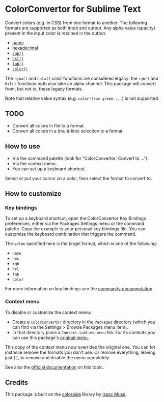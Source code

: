 # ColorConvertor for Sublime Text

Convert colors (e.g. in CSS) from one format to another. 
The following formats are supported as both input and output.
Any alpha value (opacity) present in the input color is retained in the output.

- [name](https://developer.mozilla.org/en-US/docs/Web/CSS/named-color)
- [hexadecimal](https://developer.mozilla.org/en-US/docs/Web/CSS/hex-color)
- [`rgb()`](https://developer.mozilla.org/en-US/docs/Web/CSS/color_value/rgb)
- [`hsl()`](https://developer.mozilla.org/en-US/docs/Web/CSS/color_value/hsl)
- [`lab()`](https://developer.mozilla.org/en-US/docs/Web/CSS/color_value/lab)
- [`color()`](https://developer.mozilla.org/en-US/docs/Web/CSS/color_value/color)

The `rgba()` and `hsla()` color functions are considered legacy:
the `rgb()` and `hsl()` functions both also take an alpha channel. This package will convert from, but not _to_, these legacy formats.

Note that relative value syntax (e.g. `color(from green ...`) is not supported.

## TODO

- Convert all colors in file to a format.
- Convert all colors in a (multi-line) selection to a format.

## How to use

- Via the command palette (look for "ColorConvertor: Convert to ...").
- Via the context menu.
- You can set up a keyboard shortcut.

Select or put your cursor on a color, then select the format to convert to.

## How to customize

### Key bindings

To set up a keyboard shortcut, open the ColorConvertor Key Bindings preferences,
either via the Packages Settings menu or the command palette.
Copy the example to your personal key bindings file. You can customize the keyboard combination that triggers the command. 

The `value` specified here is the target format, which is one of the following:

- `name`
- `hex`
- `rgb`
- `hsl`
- `lab`
- `color`

For more information on key bindings see the [community documentation](https://docs.sublimetext.io/reference/key_bindings.html).

### Context menu

To disable or customize the context menu:

- Create a `ColorConvertor` directory in the `Packages` directory (which you can find via the Settings > Browse Packages menu item).
- In that directory place a `Context.sublime-menu` file.
  For its contents you can use this package's [original menu](https://github.com/braver/ColorConvertor/blob/main/Context.sublime-menu).

This copy of the context menu now overrides the original one. You can for instance remove the formats you don't use. Or remove everything, leaving just `[]`, to remove and disable the menu completely.

See also the [official documentation](https://www.sublimetext.com/docs/packages.html#overriding-files-from-a-zipped-package) on this topic.

## Credits

This package is built on the [coloraide](https://facelessuser.github.io/coloraide/) library by [Isaac Muse](https://github.com/facelessuser).
